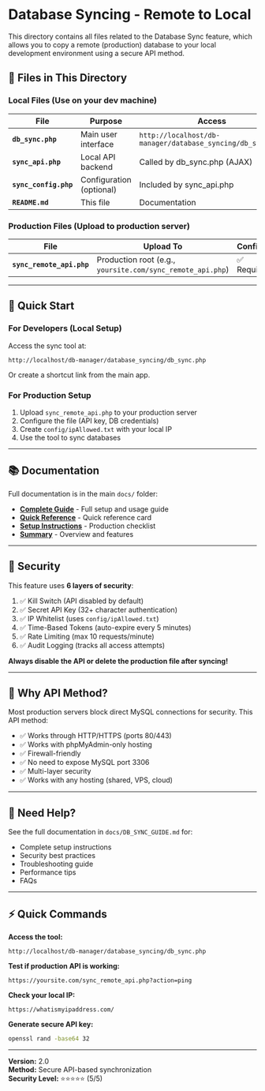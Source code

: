 # Database Syncing - Remote to Local

This directory contains all files related to the Database Sync feature, which allows you to copy a remote (production) database to your local development environment using a secure API method.

## 📁 Files in This Directory

### Local Files (Use on your dev machine)

| File | Purpose | Access |
|------|---------|--------|
| **`db_sync.php`** | Main user interface | `http://localhost/db-manager/database_syncing/db_sync.php` |
| **`sync_api.php`** | Local API backend | Called by db_sync.php (AJAX) |
| **`sync_config.php`** | Configuration (optional) | Included by sync_api.php |
| **`README.md`** | This file | Documentation |

### Production Files (Upload to production server)

| File | Upload To | Configure |
|------|-----------|-----------|
| **`sync_remote_api.php`** | Production root (e.g., `yoursite.com/sync_remote_api.php`) | ✅ Required |

---

## 🚀 Quick Start

### For Developers (Local Setup)

Access the sync tool at:
```
http://localhost/db-manager/database_syncing/db_sync.php
```

Or create a shortcut link from the main app.

### For Production Setup

1. Upload `sync_remote_api.php` to your production server
2. Configure the file (API key, DB credentials)
3. Create `config/ipAllowed.txt` with your local IP
4. Use the tool to sync databases

---

## 📚 Documentation

Full documentation is in the main `docs/` folder:

- **[Complete Guide](../docs/DB_SYNC_GUIDE.md)** - Full setup and usage guide
- **[Quick Reference](../docs/DB_SYNC_README.md)** - Quick reference card  
- **[Setup Instructions](../SYNC_SETUP_INSTRUCTIONS.txt)** - Production checklist
- **[Summary](../REFACTORED_API_METHOD_SUMMARY.md)** - Overview and features

---

## 🔐 Security

This feature uses **6 layers of security**:

1. ✅ Kill Switch (API disabled by default)
2. ✅ Secret API Key (32+ character authentication)
3. ✅ IP Whitelist (uses `config/ipAllowed.txt`)
4. ✅ Time-Based Tokens (auto-expire every 5 minutes)
5. ✅ Rate Limiting (max 10 requests/minute)
6. ✅ Audit Logging (tracks all access attempts)

**Always disable the API or delete the production file after syncing!**

---

## 🎯 Why API Method?

Most production servers block direct MySQL connections for security. This API method:

- ✅ Works through HTTP/HTTPS (ports 80/443)
- ✅ Works with phpMyAdmin-only hosting
- ✅ Firewall-friendly
- ✅ No need to expose MySQL port 3306
- ✅ Multi-layer security
- ✅ Works with any hosting (shared, VPS, cloud)

---

## 📖 Need Help?

See the full documentation in `docs/DB_SYNC_GUIDE.md` for:
- Complete setup instructions
- Security best practices
- Troubleshooting guide
- Performance tips
- FAQs

---

## ⚡ Quick Commands

**Access the tool:**
```
http://localhost/db-manager/database_syncing/db_sync.php
```

**Test if production API is working:**
```
https://yoursite.com/sync_remote_api.php?action=ping
```

**Check your local IP:**
```
https://whatismyipaddress.com/
```

**Generate secure API key:**
```bash
openssl rand -base64 32
```

---

**Version:** 2.0  
**Method:** Secure API-based synchronization  
**Security Level:** ⭐⭐⭐⭐⭐ (5/5)

